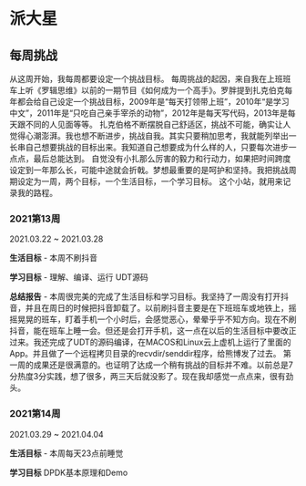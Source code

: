 # 派大星

## 每周挑战

从这周开始，我每周都要设定一个挑战目标。
每周挑战的起因，来自我在上班班车上听《罗辑思维》以前的一期节目《如何成为一个高手》。罗胖提到扎克伯克每年都会给自己设定一个挑战目标，2009年是“每天打领带上班”，2010年“是学习中文”，2011年是“只吃自己亲手宰杀的动物”，2012年是每天写代码，2013年是每天跟不同的人见面等等。
扎克伯格不断摆脱自己舒适区，挑战不可能，确实让人觉得心潮澎湃。我也想不断进步，挑战自我。其实只要稍加思考，我就能列举出一长串自己想要挑战的目标出来。我知道自己想要成为什么样的人，只要每次进步一点点，最后总能达到。
自觉没有小扎那么厉害的毅力和行动力，如果把时间跨度设定到一年那么长，可能中途就会折戟。梦想最重要的是呵护和坚持。我把挑战周期设定为一周，两个目标，一个生活目标，一个学习目标。
这个小站，就用来记录我的路程。

### 2021第13周

2021.03.22 ~ 2021.03.28 

**生活目标** - 本周不刷抖音

**学习目标** - 理解、编译、运行 UDT源码

**总结报告** - 本周很完美的完成了生活目标和学习目标。我坚持了一周没有打开抖音，并且在周日的时候把抖音卸载了。以前刷抖音主要是在下班班车或地铁上，摇摇晃晃的班车，盯着手机一个小时后，会感觉恶心，晕晕乎乎不知方向。现在不刷抖音，能在班车上睡一会。但还是会打开手机，这一点在以后的生活目标中要改正过来。我还完成了UDT的源码编译，在MACOS和Linux云上虚机上运行了里面的App。并且做了一个远程拷贝目录的recvdir/senddir程序，给熊博发了过去。
第一周的成果还是很满意的。也证明了达成一个稍有挑战的目标并不难。以前总是7分热度3分实践，想了很多，两三天后就没影了。现在我却感觉一点点来，很有劲头。

### 2021第14周
2021.03.29 ~ 2021.04.04

**生活目标** - 本周每天23点前睡觉

**学习目标** DPDK基本原理和Demo

